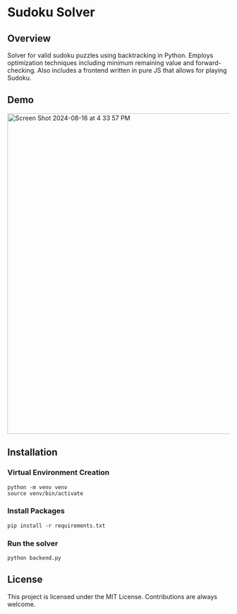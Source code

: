 # Sudoku Solver

## Overview
Solver for valid sudoku puzzles using backtracking in Python. Employs optimization techniques including minimum remaining value and forward-checking. Also includes a frontend written in pure JS that allows for playing Sudoku. 

## Demo
<img width="726" alt="Screen Shot 2024-08-16 at 4 33 57 PM" src="https://github.com/user-attachments/assets/4ab639c0-8ed8-44e2-8099-6134370806b5">

## Installation

### Virtual Environment Creation
`python -m venv venv`  
`source venv/bin/activate`

### Install Packages
`pip install -r requirements.txt`

### Run the solver
`python backend.py`

## License
This project is licensed under the MIT License. Contributions are always welcome. 
